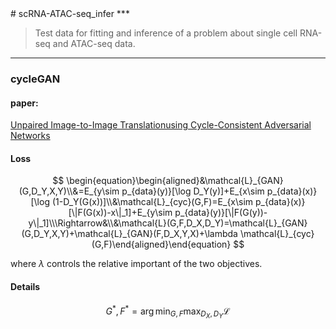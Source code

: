 <head>
    <script src="https://cdn.mathjax.org/mathjax/latest/MathJax.js?config=TeX-AMS-MML_HTMLorMML" type="text/javascript"></script>
    <script type="text/x-mathjax-config">
        MathJax.Hub.Config({
            tex2jax: {
            skipTags: ['script', 'noscript', 'style', 'textarea', 'pre'],
            inlineMath: [['$','$']]
            }
        });
    </script>
</head>
# scRNA-ATAC-seq_infer
***

>Test data for fitting and inference of a problem about single cell RNA-seq and ATAC-seq data.

***

### cycleGAN
#### paper:

[Unpaired Image-to-Image Translationusing Cycle-Consistent Adversarial Networks](https://arxiv.org/pdf/1703.10593.pdf)

#### Loss

$$
\begin{equation}\begin{aligned}&\mathcal{L}_{GAN}(G,D_Y,X,Y)\\&=E_{y\sim p_{data}(y)}[\log D_Y(y)]+E_{x\sim p_{data}(x)}[\log (1-D_Y(G(x))]\\&\mathcal{L}_{cyc}(G,F)=E_{x\sim p_{data}(x)}[\|F(G(x))-x\|_1]+E_{y\sim p_{data}(y)}[\|F(G(y))-y\|_1]\\\Rightarrow&\\&\mathcal{L}(G,F,D_X,D_Y)=\mathcal{L}_{GAN}(G,D_Y,X,Y)+\mathcal{L}_{GAN}(F,D_X,Y,X)+\lambda \mathcal{L}_{cyc}(G,F)\end{aligned}\end{equation}
$$

where $\lambda$ controls the relative important of the two objectives.

#### Details

$$G^*,F^* = \arg \min_{G,F} \max_{D_X,D_Y} \mathcal{L}$$